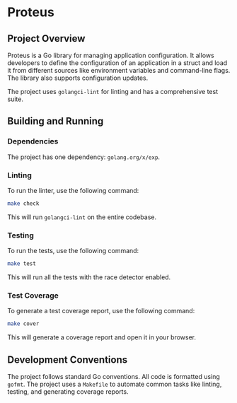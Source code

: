# Proteus

## Project Overview

Proteus is a Go library for managing application configuration. It allows developers to define the configuration of an application in a struct and load it from different sources like environment variables and command-line flags. The library also supports configuration updates.

The project uses `golangci-lint` for linting and has a comprehensive test suite.

## Building and Running

### Dependencies

The project has one dependency: `golang.org/x/exp`.

### Linting

To run the linter, use the following command:

```bash
make check
```

This will run `golangci-lint` on the entire codebase.

### Testing

To run the tests, use the following command:

```bash
make test
```

This will run all the tests with the race detector enabled.

### Test Coverage

To generate a test coverage report, use the following command:

```bash
make cover
```

This will generate a coverage report and open it in your browser.

## Development Conventions

The project follows standard Go conventions. All code is formatted using `gofmt`. The project uses a `Makefile` to automate common tasks like linting, testing, and generating coverage reports.

